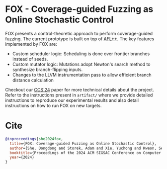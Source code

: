 # FOX - Coverage-guided Fuzzing as Online Stochastic Control


FOX presents a control-theoretic approach to perform coverage-guided fuzzing. The current prototype is built on top of [AFL++](https://github.com/AFLplusplus/AFLplusplus/).
The key features implemented by FOX are:
- Custom scheduler logic: Scheduling is done over frontier branches instead of seeds.
- Custom mutator logic: Mutations adopt Newton's search method to synthesize branch-flipping inputs.
- Changes to the LLVM instrumentation pass to allow efficient branch distance calculation

Checkout our [CCS'24](https://arxiv.org/abs/2406.0517) paper for more technical details about the project.
Refer to the instructions present in `artifact/` where we provide detailed instructions to reproduce our experimental results
and also detail instructions on how to run FOX on new targets. 

# Cite 

```bibtex 
@inproceedings{she2024fox,
  title={FOX: Coverage-guided Fuzzing as Online Stochastic Control},
  author={She, Dongdong and Storek, Adam and Xie, Yuchong and Kweon, Seoyoung and Srivastava, Prashast and Jana, Suman},
  booktitle={Proceedings of the 2024 ACM SIGSAC Conference on Computer and Communications Security},
  year={2024}
}
```
